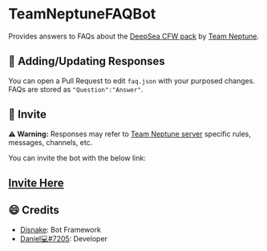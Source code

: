 # TeamNeptuneFAQBot
Provides answers to FAQs about the [DeepSea CFW pack](https://github.com/Team-Neptune/DeepSea) by [Team Neptune](https://github.com/Team-Neptune).

## 📝 Adding/Updating Responses
You can open a Pull Request to edit `faq.json` with your purposed changes. FAQs are stored as `"Question":"Answer"`.

## 🔗 Invite

**⚠️ Warning:** Responses may refer to [Team Neptune server](https://discord.com/invite/VkaRjYN) specific rules, messages, channels, etc. 

You can invite the bot with the below link:

[<h2>Invite Here</h2>](https://discord.com/api/oauth2/authorize?client_id=977012815607005225&permissions=0&scope=bot%20applications.commands)

## 😄 Credits

* [Disnake](https://github.com/DisnakeDev/disnake): Bot Framework
* [Daniel💻#7205](https://github.com/TechGeekGamer): Developer
